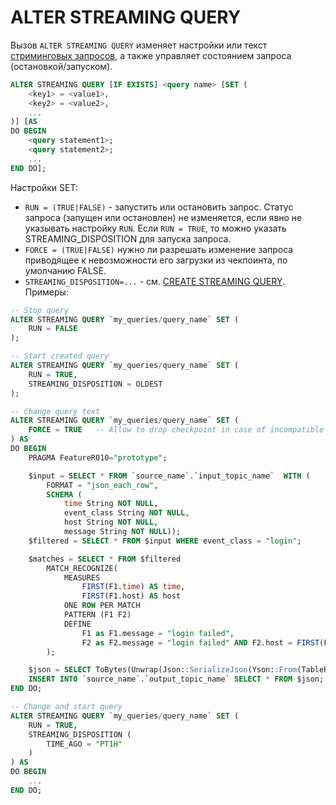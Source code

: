 # ALTER STREAMING QUERY

<!-- markdownlint-disable proper-names -->

Вызов `ALTER STREAMING QUERY` изменяет настройки или текст [стриминговых запросов](../../../concepts/streaming_query/index.md), а также управляет состоянием запроса (остановкой/запуском).

```sql
ALTER STREAMING QUERY [IF EXISTS] <query name> [SET (
    <key1> = <value1>,
    <key2> = <value2>,
    ...
)] [AS
DO BEGIN
    <query statement1>;
    <query statement2>;
    ...
END DO];
```

Настройки SET:

- `RUN = (TRUE|FALSE)` - запустить или остановить запрос.
Статус запроса (запущен или остановлен) не изменяется, если явно не указывать настройку `RUN`.
Если `RUN = TRUE`, то можно указать STREAMING_DISPOSITION для запуска запроса.
- `FORCE = (TRUE|FALSE)`  нужно ли разрешать изменение запроса приводящее к невозможности его загрузки из чекпоинта, по умолчанию FALSE.
- `STREAMING_DISPOSITION=...` - см. [CREATE STREAMING QUERY](create-streaming-query.md).
Примеры:

```sql
-- Stop query
ALTER STREAMING QUERY `my_queries/query_name` SET (
    RUN = FALSE
);

-- Start created query
ALTER STREAMING QUERY `my_queries/query_name` SET (
    RUN = TRUE,
    STREAMING_DISPOSITION = OLDEST
);

-- Change query text
ALTER STREAMING QUERY `my_queries/query_name` SET (
    FORCE = TRUE   -- Allow to drop checkpoint in case of incompatible changes in query.
) AS
DO BEGIN
    PRAGMA FeatureR010="prototype";

    $input = SELECT * FROM `source_name`.`input_topic_name`  WITH (
        FORMAT = "json_each_row",
        SCHEMA (
            time String NOT NULL,
            event_class String NOT NULL,
            host String NOT NULL,
            message String NOT NULL));
    $filtered = SELECT * FROM $input WHERE event_class = "login";

    $matches = SELECT * FROM $filtered 
        MATCH_RECOGNIZE(
            MEASURES
                FIRST(F1.time) AS time,
                FIRST(F1.host) AS host
            ONE ROW PER MATCH
            PATTERN (F1 F2)
            DEFINE 
                F1 as F1.message = "login failed",
                F2 as F2.message = "login failed" AND F2.host = FIRST(F1.host)
        );

    $json = SELECT ToBytes(Unwrap(Json::SerializeJson(Yson::From(TableRow())))) FROM $matches;
    INSERT INTO `source_name`.`output_topic_name` SELECT * FROM $json;
END DO;

-- Change and start query
ALTER STREAMING QUERY `my_queries/query_name` SET (
    RUN = TRUE,
    STREAMING_DISPOSITION (
        TIME_AGO = "PT1H"
    )
) AS
DO BEGIN
    ...
END DO;
```

